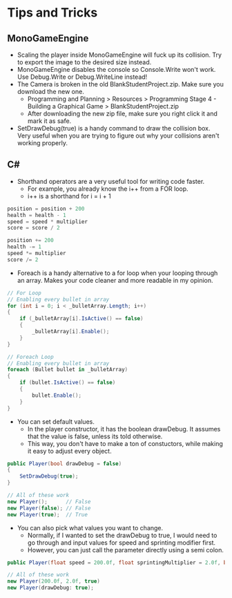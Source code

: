 # Tips and Tricks

## MonoGameEngine
* Scaling the player inside MonoGameEngine will fuck up its collision. Try to export the image to the desired size instead.
* MonoGameEngine disables the console so Console.Write won't work. Use Debug.Write or Debug.WriteLine instead!
* The Camera is broken in the old BlankStudentProject.zip. Make sure you download the new one.
    * Programming and Planning > Resources > Programming Stage 4 - Building a Graphical Game > BlankStudentProject.zip
    * After downloading the new zip file, make sure you right click it and mark it as safe.
* SetDrawDebug(true) is a handy command to draw the collision box. Very useful when you are trying to figure out why your collisions aren't working properly.


## C#
* Shorthand operators are a very useful tool for writing code faster.
    * For example, you already know the i++ from a FOR loop. 
    * i++ is a shorthand for i = i + 1

```C#
position = position + 200
health = health - 1
speed = speed * multiplier
score = score / 2
```

```C#
position += 200
health -= 1
speed *= multiplier
score /= 2
```

* Foreach is a handy alternative to a for loop when your looping through an array. Makes your code cleaner and more readable in my opinion.
``` C#
// For Loop
// Enabling every bullet in array
for (int i = 0; i < _bulletArray.Length; i++)
{
    if (_bulletArray[i].IsActive() == false)
    {
        _bulletArray[i].Enable();
    }
}
```
``` C#
// Foreach Loop
// Enabling every bullet in array
foreach (Bullet bullet in _bulletArray)
{
    if (bullet.IsActive() == false)
    {
        bullet.Enable();
    }
}
```
* You can set default values. 
    * In the player constructor, it has the boolean drawDebug. It assumes that the value is false, unless its told otherwise.
    * This way, you don't have to make a ton of constuctors, while making it easy to adjust every object.

``` C#
public Player(bool drawDebug = false)
{
    SetDrawDebug(true);
}

// All of these work
new Player();      // False
new Player(false); // False
new Player(true);  // True
```
* You can also pick what values you want to change. 
    * Normally, if I wanted to set the drawDebug to true, I would need to go through and input values for speed and sprinting modifier first.
    * However, you can just call the parameter directly using a semi colon.
``` C#
public Player(float speed = 200.0f, float sprintingMultiplier = 2.0f, bool drawDebug = false) {}

// All of these work
new Player(200.0f, 2.0f, true)
new Player(drawDebug: true); 
```

